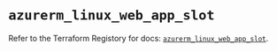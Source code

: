# `azurerm_linux_web_app_slot`

Refer to the Terraform Registory for docs: [`azurerm_linux_web_app_slot`](https://registry.terraform.io/providers/hashicorp/azurerm/3.80.0/docs/resources/linux_web_app_slot).

